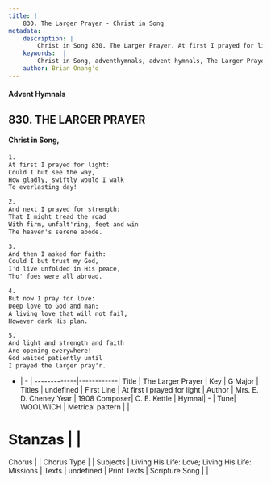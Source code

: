 ```yaml
---
title: |
    830. The Larger Prayer - Christ in Song
metadata:
    description: |
        Christ in Song 830. The Larger Prayer. At first I prayed for light: Could I but see the way, How gladly, swiftly would I walk To everlasting day!
    keywords:  |
        Christ in Song, adventhymnals, advent hymnals, The Larger Prayer, At first I prayed for light. 
    author: Brian Onang'o
---
```


#### Advent Hymnals
## 830. THE LARGER PRAYER
####  Christ in Song,

```txt
1.
At first I prayed for light:
Could I but see the way,
How gladly, swiftly would I walk
To everlasting day!

2.
And next I prayed for strength:
That I might tread the road
With firm, unfalt'ring, feet and win
The heaven's serene abode.

3.
And then I asked for faith:
Could I but trust my God,
I'd live unfolded in His peace,
Tho' foes were all abroad.

4.
But now I pray for love:
Deep love to God and man;
A living love that will not fail,
However dark His plan.

5.
And light and strength and faith
Are opening everywhere!
God waited patiently until
I prayed the larger pray'r.

```

- |   -  |
-------------|------------|
Title | The Larger Prayer |
Key | G Major |
Titles | undefined |
First Line | At first I prayed for light |
Author | Mrs. E. D. Cheney
Year | 1908
Composer| C. E. Kettle |
Hymnal|  - |
Tune| WOOLWICH |
Metrical pattern | |
# Stanzas |  |
Chorus |  |
Chorus Type |  |
Subjects | Living His Life: Love; Living His Life: Missions |
Texts | undefined |
Print Texts | 
Scripture Song |  |
    
